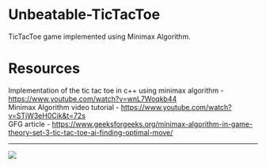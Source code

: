 # Unbeatable-TicTacToe
TicTacToe game implemented using Minimax Algorithm.
# Resources 
Implementation of the tic tac toe in c++ using minimax algorithm - https://www.youtube.com/watch?v=wnL7Woqkb44
<br>
Minimax Algorithm video tutorial - https://www.youtube.com/watch?v=STjW3eH0Cik&t=72s
<br>
GFG article - https://www.geeksforgeeks.org/minimax-algorithm-in-game-theory-set-3-tic-tac-toe-ai-finding-optimal-move/
<hr>
<img src = "https://media.geeksforgeeks.org/wp-content/uploads/TIC_TAC.jpg">
